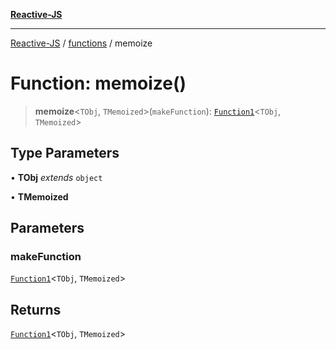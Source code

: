 [**Reactive-JS**](../../README.md)

***

[Reactive-JS](../../README.md) / [functions](../README.md) / memoize

# Function: memoize()

> **memoize**\<`TObj`, `TMemoized`\>(`makeFunction`): [`Function1`](../type-aliases/Function1.md)\<`TObj`, `TMemoized`\>

## Type Parameters

• **TObj** *extends* `object`

• **TMemoized**

## Parameters

### makeFunction

[`Function1`](../type-aliases/Function1.md)\<`TObj`, `TMemoized`\>

## Returns

[`Function1`](../type-aliases/Function1.md)\<`TObj`, `TMemoized`\>

